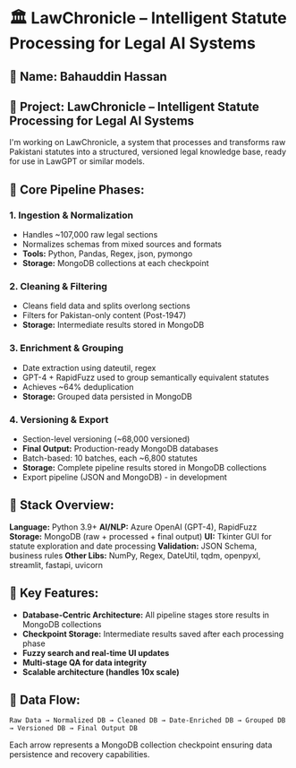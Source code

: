 # 🏛️ LawChronicle – Intelligent Statute Processing for Legal AI Systems

## 👤 Name: Bahauddin Hassan
## 📘 Project: LawChronicle – Intelligent Statute Processing for Legal AI Systems

I'm working on LawChronicle, a system that processes and transforms raw Pakistani statutes into a structured, versioned legal knowledge base, ready for use in LawGPT or similar models.

## 🔹 Core Pipeline Phases:

### 1. Ingestion & Normalization
- Handles ~107,000 raw legal sections
- Normalizes schemas from mixed sources and formats
- **Tools:** Python, Pandas, Regex, json, pymongo
- **Storage:** MongoDB collections at each checkpoint

### 2. Cleaning & Filtering
- Cleans field data and splits overlong sections
- Filters for Pakistan-only content (Post-1947)
- **Storage:** Intermediate results stored in MongoDB

### 3. Enrichment & Grouping
- Date extraction using dateutil, regex
- GPT-4 + RapidFuzz used to group semantically equivalent statutes
- Achieves ~64% deduplication
- **Storage:** Grouped data persisted in MongoDB

### 4. Versioning & Export
- Section-level versioning (~68,000 versioned)
- **Final Output:** Production-ready MongoDB databases
- Batch-based: 10 batches, each ~6,800 statutes
- **Storage:** Complete pipeline results stored in MongoDB collections
- Export pipeline (JSON and MongoDB) - in development

## 🔹 Stack Overview:

**Language:** Python 3.9+
**AI/NLP:** Azure OpenAI (GPT-4), RapidFuzz
**Storage:** MongoDB (raw + processed + final output)
**UI:** Tkinter GUI for statute exploration and date processing
**Validation:** JSON Schema, business rules
**Other Libs:** NumPy, Regex, DateUtil, tqdm, openpyxl, streamlit, fastapi, uvicorn

## 🔹 Key Features:

- **Database-Centric Architecture:** All pipeline stages store results in MongoDB collections
- **Checkpoint Storage:** Intermediate results saved after each processing phase
- **Fuzzy search and real-time UI updates**
- **Multi-stage QA for data integrity**
- **Scalable architecture (handles 10x scale)**

## 🔹 Data Flow:
```
Raw Data → Normalized DB → Cleaned DB → Date-Enriched DB → Grouped DB → Versioned DB → Final Output DB
```

Each arrow represents a MongoDB collection checkpoint ensuring data persistence and recovery capabilities. 